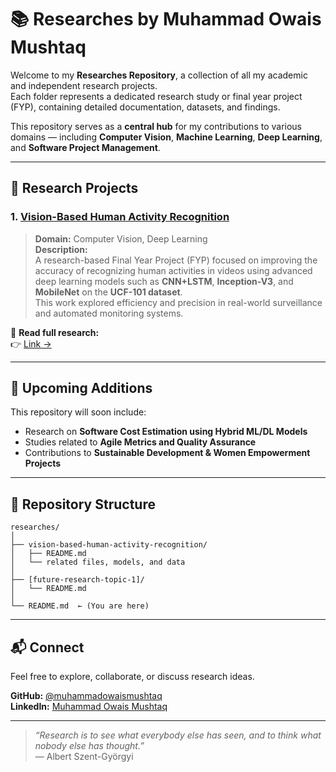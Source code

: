 # 📚 Researches by Muhammad Owais Mushtaq

Welcome to my **Researches Repository**, a collection of all my academic and independent research projects.  
Each folder represents a dedicated research study or final year project (FYP), containing detailed documentation, datasets, and findings.

This repository serves as a **central hub** for my contributions to various domains — including **Computer Vision**, **Machine Learning**, **Deep Learning**, and **Software Project Management**.

---

## 🧠 Research Projects

### 1. [Vision-Based Human Activity Recognition](./vision-based-human-activity-recognition)
> **Domain:** Computer Vision, Deep Learning  
> **Description:**  
> A research-based Final Year Project (FYP) focused on improving the accuracy of recognizing human activities in videos using advanced deep learning models such as **CNN+LSTM**, **Inception-V3**, and **MobileNet** on the **UCF-101 dataset**.  
> This work explored efficiency and precision in real-world surveillance and automated monitoring systems.  

📄 **Read full research:**  
👉 [Link →](./vision-based-human-activity-recognition/README.md)

---

## 🚀 Upcoming Additions

This repository will soon include:
- Research on **Software Cost Estimation using Hybrid ML/DL Models**  
- Studies related to **Agile Metrics and Quality Assurance**  
- Contributions to **Sustainable Development & Women Empowerment Projects**

---

## 🧩 Repository Structure
```text
researches/
│
├── vision-based-human-activity-recognition/
│   ├── README.md
│   └── related files, models, and data
│
├── [future-research-topic-1]/
│   └── README.md
│
└── README.md  ← (You are here)
```

---

## 📬 Connect
Feel free to explore, collaborate, or discuss research ideas.

**GitHub:** [@muhammadowaismushtaq](https://github.com/muhammadowaismushtaq)  
**LinkedIn:** [Muhammad Owais Mushtaq](https://www.linkedin.com/in/muhammadowaismushtaq/)

---

> _“Research is to see what everybody else has seen, and to think what nobody else has thought.”_  
> — Albert Szent-Györgyi



